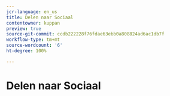 ```yaml
---
jcr-language: en_us
title: Delen naar Sociaal
contentowner: kuppan
preview: true
source-git-commit: ccdb222228f76fdae63ebb0a808824ad6ac1db7f
workflow-type: tm+mt
source-wordcount: '6'
ht-degree: 100%

---
```




# Delen naar Sociaal

